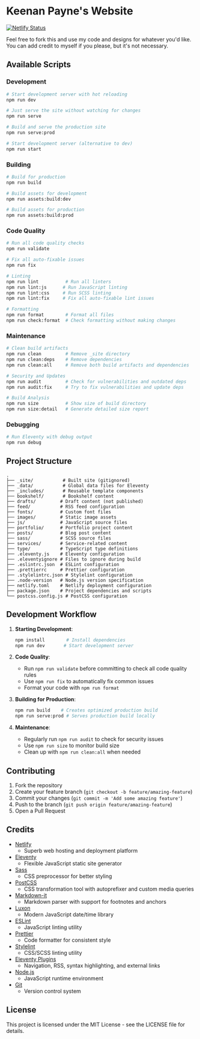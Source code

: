 # Keenan Payne's Website

[![Netlify Status](https://api.netlify.com/api/v1/badges/23342844-d353-4977-9ac2-e69e9e17fd82/deploy-status)](https://app.netlify.com/sites/keenanpayne/deploys)

Feel free to fork this and use my code and designs for whatever you'd like. You can add credit to myself if you please, but it's not necessary.

## Available Scripts

### Development

```bash
# Start development server with hot reloading
npm run dev

# Just serve the site without watching for changes
npm run serve

# Build and serve the production site
npm run serve:prod

# Start development server (alternative to dev)
npm run start
```

### Building

```bash
# Build for production
npm run build

# Build assets for development
npm run assets:build:dev

# Build assets for production
npm run assets:build:prod
```

### Code Quality

```bash
# Run all code quality checks
npm run validate

# Fix all auto-fixable issues
npm run fix

# Linting
npm run lint          # Run all linters
npm run lint:js      # Run JavaScript linting
npm run lint:css     # Run SCSS linting
npm run lint:fix     # Fix all auto-fixable lint issues

# Formatting
npm run format        # Format all files
npm run check:format  # Check formatting without making changes
```

### Maintenance

```bash
# Clean build artifacts
npm run clean         # Remove _site directory
npm run clean:deps    # Remove dependencies
npm run clean:all     # Remove both build artifacts and dependencies

# Security and Updates
npm run audit         # Check for vulnerabilities and outdated deps
npm run audit:fix     # Try to fix vulnerabilities and update deps

# Build Analysis
npm run size          # Show size of build directory
npm run size:detail   # Generate detailed size report
```

### Debugging

```bash
# Run Eleventy with debug output
npm run debug
```

## Project Structure

```
.
├── _site/           # Built site (gitignored)
├── _data/           # Global data files for Eleventy
├── _includes/       # Reusable template components
├── bookshelf/       # Bookshelf content
├── drafts/         # Draft content (not published)
├── feed/           # RSS feed configuration
├── fonts/          # Custom font files
├── images/         # Static image assets
├── js/             # JavaScript source files
├── portfolio/      # Portfolio project content
├── posts/          # Blog post content
├── sass/           # SCSS source files
├── services/       # Service-related content
├── type/           # TypeScript type definitions
├── .eleventy.js    # Eleventy configuration
├── .eleventyignore # Files to ignore during build
├── .eslintrc.json  # ESLint configuration
├── .prettierrc     # Prettier configuration
├── .stylelintrc.json # Stylelint configuration
├── .node-version   # Node.js version specification
├── netlify.toml    # Netlify deployment configuration
├── package.json    # Project dependencies and scripts
└── postcss.config.js # PostCSS configuration
```

## Development Workflow

1. **Starting Development**:

   ```bash
   npm install        # Install dependencies
   npm run dev       # Start development server
   ```

2. **Code Quality**:

   - Run `npm run validate` before committing to check all code quality rules
   - Use `npm run fix` to automatically fix common issues
   - Format your code with `npm run format`

3. **Building for Production**:

   ```bash
   npm run build    # Creates optimized production build
   npm run serve:prod # Serves production build locally
   ```

4. **Maintenance**:
   - Regularly run `npm run audit` to check for security issues
   - Use `npm run size` to monitor build size
   - Clean up with `npm run clean:all` when needed

## Contributing

1. Fork the repository
2. Create your feature branch (`git checkout -b feature/amazing-feature`)
3. Commit your changes (`git commit -m 'Add some amazing feature'`)
4. Push to the branch (`git push origin feature/amazing-feature`)
5. Open a Pull Request

## Credits

- [Netlify](https://netlify.com)
  - Superb web hosting and deployment platform
- [Eleventy](https://11ty.dev/)
  - Flexible JavaScript static site generator
- [Sass](https://sass-lang.com/)
  - CSS preprocessor for better styling
- [PostCSS](https://postcss.org/)
  - CSS transformation tool with autoprefixer and custom media queries
- [Markdown-it](https://github.com/markdown-it/markdown-it)
  - Markdown parser with support for footnotes and anchors
- [Luxon](https://moment.github.io/luxon/)
  - Modern JavaScript date/time library
- [ESLint](https://eslint.org/)
  - JavaScript linting utility
- [Prettier](https://prettier.io/)
  - Code formatter for consistent style
- [Stylelint](https://stylelint.io/)
  - CSS/SCSS linting utility
- [Eleventy Plugins](https://www.11ty.dev/docs/plugins/)
  - Navigation, RSS, syntax highlighting, and external links
- [Node.js](https://nodejs.org/)
  - JavaScript runtime environment
- [Git](https://git-scm.com/)
  - Version control system

## License

This project is licensed under the MIT License - see the LICENSE file for details.
